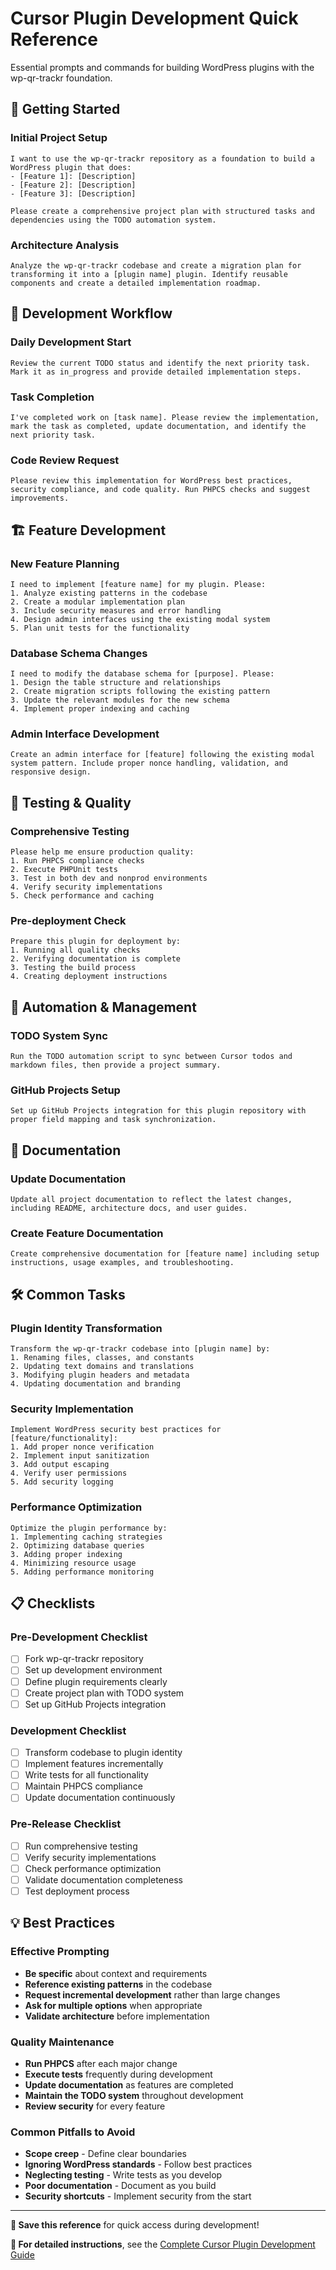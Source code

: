 # Cursor Plugin Development Quick Reference

Essential prompts and commands for building WordPress plugins with the wp-qr-trackr foundation.

## 🚀 Getting Started

### Initial Project Setup
```
I want to use the wp-qr-trackr repository as a foundation to build a WordPress plugin that does:
- [Feature 1]: [Description]
- [Feature 2]: [Description]
- [Feature 3]: [Description]

Please create a comprehensive project plan with structured tasks and dependencies using the TODO automation system.
```

### Architecture Analysis
```
Analyze the wp-qr-trackr codebase and create a migration plan for transforming it into a [plugin name] plugin. Identify reusable components and create a detailed implementation roadmap.
```

## 🔧 Development Workflow

### Daily Development Start
```
Review the current TODO status and identify the next priority task. Mark it as in_progress and provide detailed implementation steps.
```

### Task Completion
```
I've completed work on [task name]. Please review the implementation, mark the task as completed, update documentation, and identify the next priority task.
```

### Code Review Request
```
Please review this implementation for WordPress best practices, security compliance, and code quality. Run PHPCS checks and suggest improvements.
```

## 🏗️ Feature Development

### New Feature Planning
```
I need to implement [feature name] for my plugin. Please:
1. Analyze existing patterns in the codebase
2. Create a modular implementation plan
3. Include security measures and error handling
4. Design admin interfaces using the existing modal system
5. Plan unit tests for the functionality
```

### Database Schema Changes
```
I need to modify the database schema for [purpose]. Please:
1. Design the table structure and relationships
2. Create migration scripts following the existing pattern
3. Update the relevant modules for the new schema
4. Implement proper indexing and caching
```

### Admin Interface Development
```
Create an admin interface for [feature] following the existing modal system pattern. Include proper nonce handling, validation, and responsive design.
```

## 🧪 Testing & Quality

### Comprehensive Testing
```
Please help me ensure production quality:
1. Run PHPCS compliance checks
2. Execute PHPUnit tests
3. Test in both dev and nonprod environments
4. Verify security implementations
5. Check performance and caching
```

### Pre-deployment Check
```
Prepare this plugin for deployment by:
1. Running all quality checks
2. Verifying documentation is complete
3. Testing the build process
4. Creating deployment instructions
```

## 🔄 Automation & Management

### TODO System Sync
```
Run the TODO automation script to sync between Cursor todos and markdown files, then provide a project summary.
```

### GitHub Projects Setup
```
Set up GitHub Projects integration for this plugin repository with proper field mapping and task synchronization.
```

## 📝 Documentation

### Update Documentation
```
Update all project documentation to reflect the latest changes, including README, architecture docs, and user guides.
```

### Create Feature Documentation
```
Create comprehensive documentation for [feature name] including setup instructions, usage examples, and troubleshooting.
```

## 🛠️ Common Tasks

### Plugin Identity Transformation
```
Transform the wp-qr-trackr codebase into [plugin name] by:
1. Renaming files, classes, and constants
2. Updating text domains and translations
3. Modifying plugin headers and metadata
4. Updating documentation and branding
```

### Security Implementation
```
Implement WordPress security best practices for [feature/functionality]:
1. Add proper nonce verification
2. Implement input sanitization
3. Add output escaping
4. Verify user permissions
5. Add security logging
```

### Performance Optimization
```
Optimize the plugin performance by:
1. Implementing caching strategies
2. Optimizing database queries
3. Adding proper indexing
4. Minimizing resource usage
5. Adding performance monitoring
```

## 📋 Checklists

### Pre-Development Checklist
- [ ] Fork wp-qr-trackr repository
- [ ] Set up development environment
- [ ] Define plugin requirements clearly
- [ ] Create project plan with TODO system
- [ ] Set up GitHub Projects integration

### Development Checklist
- [ ] Transform codebase to plugin identity
- [ ] Implement features incrementally
- [ ] Write tests for all functionality
- [ ] Maintain PHPCS compliance
- [ ] Update documentation continuously

### Pre-Release Checklist
- [ ] Run comprehensive testing
- [ ] Verify security implementations
- [ ] Check performance optimization
- [ ] Validate documentation completeness
- [ ] Test deployment process

## 💡 Best Practices

### Effective Prompting
- **Be specific** about context and requirements
- **Reference existing patterns** in the codebase
- **Request incremental development** rather than large changes
- **Ask for multiple options** when appropriate
- **Validate architecture** before implementation

### Quality Maintenance
- **Run PHPCS** after each major change
- **Execute tests** frequently during development
- **Update documentation** as features are completed
- **Maintain the TODO system** throughout development
- **Review security** for every feature

### Common Pitfalls to Avoid
- **Scope creep** - Define clear boundaries
- **Ignoring WordPress standards** - Follow best practices
- **Neglecting testing** - Write tests as you develop
- **Poor documentation** - Document as you build
- **Security shortcuts** - Implement security from the start

---

**💾 Save this reference** for quick access during development!

**📖 For detailed instructions**, see the [Complete Cursor Plugin Development Guide](CURSOR_PLUGIN_DEVELOPMENT_GUIDE.md) 